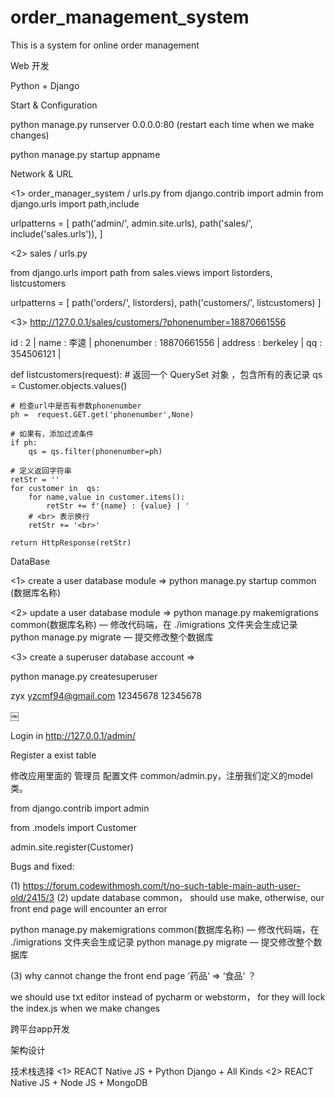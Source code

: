 # order_management_system
This is a system for online order management

Web 开发


Python + Django 


Start & Configuration

python manage.py runserver 0.0.0.0:80 (restart each time when we make changes)

python manage.py startup appname 



Network & URL

<1> order_manager_system / urls.py
from django.contrib import admin
from django.urls import path,include

urlpatterns = [
    path('admin/', admin.site.urls),
    path('sales/', include('sales.urls')),
]



<2>  sales / urls.py

from django.urls import path
from sales.views import listorders, listcustomers

urlpatterns = [
    path('orders/', listorders),
    path('customers/', listcustomers)
]


<3> http://127.0.0.1/sales/customers/?phonenumber=18870661556

id : 2 | name : 李逵 | phonenumber : 18870661556 | address : berkeley | qq : 354506121 |


def listcustomers(request):
    # 返回一个 QuerySet 对象 ，包含所有的表记录
    qs = Customer.objects.values()

    # 检查url中是否有参数phonenumber
    ph =  request.GET.get('phonenumber',None)

    # 如果有，添加过滤条件
    if ph:
        qs = qs.filter(phonenumber=ph)

    # 定义返回字符串
    retStr = ''
    for customer in  qs:
        for name,value in customer.items():
            retStr += f'{name} : {value} | '
        # <br> 表示换行
        retStr += '<br>'

    return HttpResponse(retStr)





DataBase 

<1> create  a user database module =>
python manage.py startup common (数据库名称)


<2> update a user database module =>
python manage.py makemigrations common(数据库名称) — 修改代码端，在 ./imigrations 文件夹会生成记录
python manage.py migrate — 提交修改整个数据库
 

<3> create a superuser database account =>

python manage.py createsuperuser

zyx
yzcmf94@gmail.com
12345678
12345678


￼

Login in  http://127.0.0.1/admin/ 

Register a exist table 

修改应用里面的 管理员 配置文件 common/admin.py，注册我们定义的model类。

from django.contrib import admin

from .models import Customer

admin.site.register(Customer)



Bugs and fixed:

(1) https://forum.codewithmosh.com/t/no-such-table-main-auth-user-old/2415/3
(2) update database common， should use make, otherwise, our front end page will encounter an error

python manage.py makemigrations common(数据库名称) — 修改代码端，在 ./imigrations 文件夹会生成记录
python manage.py migrate — 提交修改整个数据库

 (3) why cannot change the front end page ‘药品‘ => ‘食品‘ ？

we should use txt editor instead of pycharm or webstorm， for they will lock the index.js when we make changes



跨平台app开发



架构设计


技术栈选择
<1>  REACT Native JS  + Python Django  + All Kinds
<2>  REACT Native JS  + Node JS + MongoDB




